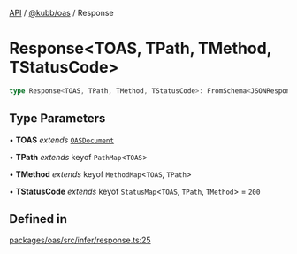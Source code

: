 [API](../../../packages.md) / [@kubb/oas](../index.md) / Response

# Response\<TOAS, TPath, TMethod, TStatusCode\>

```ts
type Response<TOAS, TPath, TMethod, TStatusCode>: FromSchema<JSONResponseSchema<TOAS, TPath, TMethod, TStatusCode>>;
```

## Type Parameters

• **TOAS** *extends* [`OASDocument`](../namespaces/OasTypes/type-aliases/OASDocument.md)

• **TPath** *extends* keyof `PathMap`\<`TOAS`\>

• **TMethod** *extends* keyof `MethodMap`\<`TOAS`, `TPath`\>

• **TStatusCode** *extends* keyof `StatusMap`\<`TOAS`, `TPath`, `TMethod`\> = `200`

## Defined in

[packages/oas/src/infer/response.ts:25](https://github.com/kubb-project/kubb/blob/41d5fcbd23d143293d72542efcb650e62fa3a210/packages/oas/src/infer/response.ts#L25)
